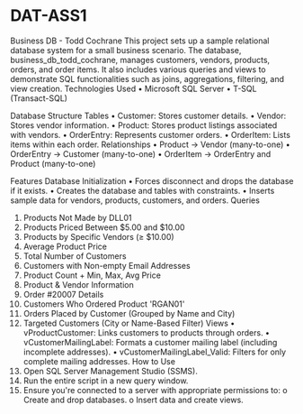 # DAT-ASS1

Business DB - Todd Cochrane
This project sets up a sample relational database system for a small business scenario. The database, business_db_todd_cochrane, manages customers, vendors, products, orders, and order items. It also includes various queries and views to demonstrate SQL functionalities such as joins, aggregations, filtering, and view creation.
Technologies Used
•	Microsoft SQL Server
•	T-SQL (Transact-SQL)

Database Structure
Tables
•	Customer: Stores customer details.
•	Vendor: Stores vendor information.
•	Product: Stores product listings associated with vendors.
•	OrderEntry: Represents customer orders.
•	OrderItem: Lists items within each order.
Relationships
•	Product → Vendor (many-to-one)
•	OrderEntry → Customer (many-to-one)
•	OrderItem → OrderEntry and Product (many-to-one)

Features
Database Initialization
•	Forces disconnect and drops the database if it exists.
•	Creates the database and tables with constraints.
•	Inserts sample data for vendors, products, customers, and orders.
Queries
1.	Products Not Made by DLL01
2.	Products Priced Between $5.00 and $10.00
3.	Products by Specific Vendors (≥ $10.00)
4.	Average Product Price
5.	Total Number of Customers
6.	Customers with Non-empty Email Addresses
7.	Product Count + Min, Max, Avg Price
8.	Product & Vendor Information
9.	Order #20007 Details
10.	Customers Who Ordered Product 'RGAN01'
11.	Orders Placed by Customer (Grouped by Name and City)
12.	Targeted Customers (City or Name-Based Filter)
Views
•	vProductCustomer: Links customers to products through orders.
•	vCustomerMailingLabel: Formats a customer mailing label (including incomplete addresses).
•	vCustomerMailingLabel_Valid: Filters for only complete mailing addresses.
How to Use
1.	Open SQL Server Management Studio (SSMS).
2.	Run the entire script in a new query window.
3.	Ensure you're connected to a server with appropriate permissions to:
o	Create and drop databases.
o	Insert data and create views.

